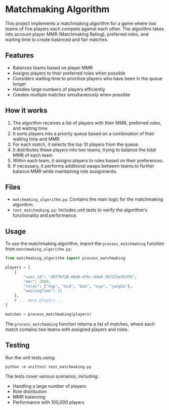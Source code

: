 # Matchmaking Algorithm

This project implements a matchmaking algorithm for a game where two teams of five players each compete against each other. The algorithm takes into account player MMR (Matchmaking Rating), preferred roles, and waiting time to create balanced and fair matches.

## Features

- Balances teams based on player MMR
- Assigns players to their preferred roles when possible
- Considers waiting time to prioritize players who have been in the queue longer
- Handles large numbers of players efficiently
- Creates multiple matches simultaneously when possible

## How it works

1. The algorithm receives a list of players with their MMR, preferred roles, and waiting time.
2. It sorts players into a priority queue based on a combination of their waiting time and MMR.
3. For each match, it selects the top 10 players from the queue.
4. It distributes these players into two teams, trying to balance the total MMR of each team.
5. Within each team, it assigns players to roles based on their preferences.
6. If necessary, it performs additional swaps between teams to further balance MMR while maintaining role assignments.

## Files

- `matchmaking_algorithm.py`: Contains the main logic for the matchmaking algorithm.
- `test_matchmaking.py`: Includes unit tests to verify the algorithm's functionality and performance.

## Usage

To use the matchmaking algorithm, import the `process_matchmaking` function from `matchmaking_algorithm.py`:

```python
from matchmaking_algorithm import process_matchmaking

players = [
    {
        "user_id": "4877bf28-68a8-4f6c-84a8-707223e9237b",
        "mmr": 2000,
        "roles": ["top", "mid", "bot", "sup", "jungle"],
        "waitingTime": 12
    },
    # ... more players ...
]

matches = process_matchmaking(players)
```

The `process_matchmaking` function returns a list of matches, where each match contains two teams with assigned players and roles.

## Testing

Run the unit tests using:

```
python -m unittest test_matchmaking.py
```

The tests cover various scenarios, including:
- Handling a large number of players
- Role distribution
- MMR balancing
- Performance with 100,000 players